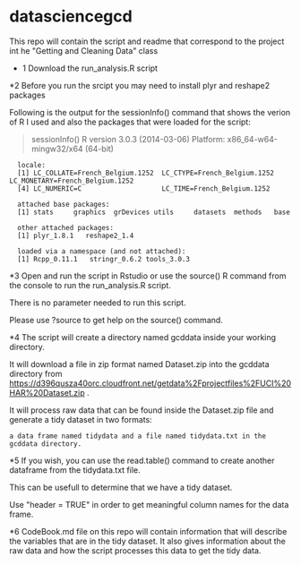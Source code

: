 datasciencegcd
==============

This repo will contain the script and readme that correspond to the project int he "Getting and Cleaning Data" class

* 1 Download the run_analysis.R script

*2 Before you run the srcipt you may need to install plyr and reshape2 packages
  
   Following is the output for the sessionInfo() command that shows the verion of R I used and also the packages
   that were loaded for the script:
   
   > sessionInfo()
      R version 3.0.3 (2014-03-06)
      Platform: x86_64-w64-mingw32/x64 (64-bit)

      locale:
      [1] LC_COLLATE=French_Belgium.1252  LC_CTYPE=French_Belgium.1252    LC_MONETARY=French_Belgium.1252
      [4] LC_NUMERIC=C                    LC_TIME=French_Belgium.1252    

      attached base packages:
      [1] stats     graphics  grDevices utils     datasets  methods   base     

      other attached packages:
      [1] plyr_1.8.1   reshape2_1.4

      loaded via a namespace (and not attached):
      [1] Rcpp_0.11.1   stringr_0.6.2 tools_3.0.3 

*3 Open and run the script in Rstudio or use the source() R command from the console to run the run_analysis.R script.
   
   There is no parameter needed to run this script. 
   
   Please use ?source to get help on the source() command.
  
*4 The script will create a directory named gcddata  inside your working directory.
   
   It will download a file in zip format named Dataset.zip into the gcddata directory from 
    https://d396qusza40orc.cloudfront.net/getdata%2Fprojectfiles%2FUCI%20HAR%20Dataset.zip .
   
   It will process raw data that can be found inside the Dataset.zip file and generate a tidy dataset in two formats:
   
    a data frame named tidydata and a file named tidydata.txt in the gcddata directory.
    
*5 If you wish, you can use the read.table() command to create another dataframe from the tidydata.txt file.
   
   This can be usefull to determine that we have a tidy dataset.
   
   Use "header = TRUE" in order to get meaningful column names for the data frame.
   
*6 CodeBook.md file on this repo will contain information that will describe the variables that are in the tidy dataset.
   It also gives information about the raw data and how the script processes this data to get the tidy data.
